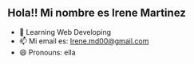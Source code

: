 ## Hola!! Mi nombre es Irene Martinez
- 🌱 Learning Web Developing
- 📫 Mi email es: Irene.md00@gmail.com 
- 😄 Pronouns: ella
